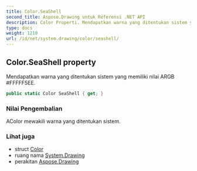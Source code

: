 ```yaml
---
title: Color.SeaShell
second_title: Aspose.Drawing untuk Referensi .NET API
description: Color Properti. Mendapatkan warna yang ditentukan sistem yang memiliki nilai ARGB FFFFF5EE.
type: docs
weight: 1210
url: /id/net/system.drawing/color/seashell/
---
```

## Color.SeaShell property

Mendapatkan warna yang ditentukan sistem yang memiliki nilai ARGB #FFFFF5EE.

```csharp
public static Color SeaShell { get; }
```

### Nilai Pengembalian

AColor mewakili warna yang ditentukan sistem.

### Lihat juga

* struct [Color](../)
* ruang nama [System.Drawing](../../color/)
* perakitan [Aspose.Drawing](../../../)


